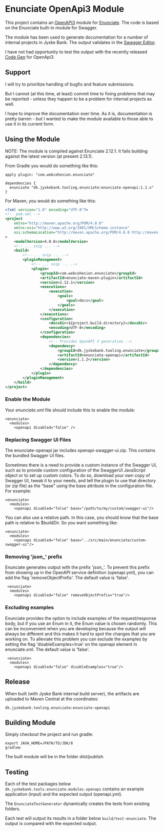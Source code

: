 # Enunciate OpenApi3 Module #

This project contains an [OpenAPI3](https://github.com/OAI/OpenAPI-Specification) module for [Enunciate](https://github.com/stoicflame/enunciate).
The code is based on the Enunciate built-in module for Swagger.

The module has been used to generate documentation for a number of internal projects in Jyske Bank.
The output validates in the [Swagger Editor](http://editor.swagger.io/).

I have not had opportunity to test the output with the recently released [Code Gen](https://swagger.io/swagger-codegen/) for OpenApi3.

## Support ##

I will try to prioritize handling of bugfix and feature submissions.

But I cannot (at this time, at least) commit time to fixing problems that may be reported - unless they happen to be a problem for internal projects as well.

I hope to improve the documentation over time.
As it is, documentation is pretty barren - but I wanted to make the module available to those able to use it in its current form.


## Using the Module ##

NOTE: The module is compiled against Enunciate 2.12.1. It fails building against the latest version (at present 2.13.1).

From Gradle you would do something like this:

    apply plugin: "com.webcohesion.enunciate"

    dependencies {
      enunciate "dk.jyskebank.tooling.enunciate:enunciate-openapi:1.1.x"
    }


For Maven, you would do something like this:

```xml
<?xml version="1.0" encoding="UTF-8"?>
<!-- pom.xml -->
<project
    xmlns="http://maven.apache.org/POM/4.0.0"
    xmlns:xsi="http://www.w3.org/2001/XMLSchema-instance" 
    xsi:schemaLocation="http://maven.apache.org/POM/4.0.0 http://maven.apache.org/maven-v4_0_0.xsd"
>
    <modelVersion>4.0.0</modelVersion>
    <!-- ... snip ... -->
    <build>
        <!-- ... snip ... -->
        <pluginManagement>
            <!-- ... snip ... -->
            <plugin>
                <groupId>com.webcohesion.enunciate</groupId>
                <artifactId>enunciate-maven-plugin</artifactId>
                <version>2.12.1</version>
                <executions>
                    <execution>
                        <goals>
                            <goal>docs</goal>
                        </goals>
                    </execution>
                </executions>
                <configuration>
                    <docsDir>${project.build.directory}</docsDir>
                    <encoding>UTF-8</encoding>
                </configuration>
                <dependencies>
                    <!-- Provides OpenAPI 3 generation -->
                    <dependency>
                        <groupId>dk.jyskebank.tooling.enunciate</groupId>
                        <artifactId>enunciate-openapi</artifactId>
                        <version>1.1.2</version>
                    </dependency>
                </dependencies>
            </plugin>
        </pluginManagement>
    </build>
</project>
```

### Enable the Module ###

Your _enunciate.xml_ file should include this to enable the module:
    
	<enunciate>
	  <modules>
	    <openapi disabled="false" />

### Replacing Swagger UI Files ###

The enunciate-openapi jar includes openapi-swagger-ui.zip. This contains the bundled Swagger UI files.

Sometimes there is a need to provide a custom instance of the Swagger UI, such as to provide custom configuration of the SwaggerUI JavaScript object or to set up custom colors.
To do so, download your own copy of Swagger UI, tweak it to your needs, and tell the plugin to use that directory (or zip file) as the "base" using the base attribute in the configuration file. For example:

	<enunciate>
	  <modules>
	    <openapi disabled="false" base="/path/to/my/custom/swagger-ui"/>

You can also use a relative path. In this case, you should know that the base path is relative to $buildDir. So you want something like:

	<enunciate>
	  <modules>
	    <openapi disabled="false" base="../src/main/enunciate/custom-swagger-ui"/>

### Removing 'json_' prefix ###
Enunciate generates output with the prefix 'json_'. To prevent this prefix from showing up in the OpenAPI service definition (openapi.yml), you
can add the flag 'removeObjectPrefix'. The default value is 'false'.

     <enunciate>
	  <modules>
	    <openapi disabled="false" removeObjectPrefix="true"/>

### Excluding examples ###
Enunciate provides the option to include examples of the request/response body, but if you use an Enum in it, the Enum value
is chosen randomly. This can be inconvenient when you are developing because the output will always be different and this makes it hard to spot the changes that you are working on. 
To alleviate this problem you can exclude the examples by setting the flag 'disableExamples=true' on the openapi element in enunciate.xml. The default value is 'false'.

     <enunciate>
	  <modules>
	    <openapi disabled="false" disableExamples="true"/>

## Release ##

When built (with Jyske Bank internal build server), the artifacts are uploaded to Maven Central at the coordinates:

	dk.jyskebank.tooling.enunciate:enunciate-openapi


## Building Module ##

Simply checkout the project and run gradle:

    export JAVA_HOME=/PATH/TO/JDK/8
    gradlew
    
The built module will be in the folder _dist/publish_.

## Testing ##

Each of the test packages below `dk.jyskebank.tools.enunciate.modules.openapi` contains an example application (input) and the expected output (openapi.yml).

The `EnunciateTestGenerator` dynamically creates the tests from existing folders.

Each test will output its results in a folder below `build/test-enunciate`. The output is compared with the expected output.

